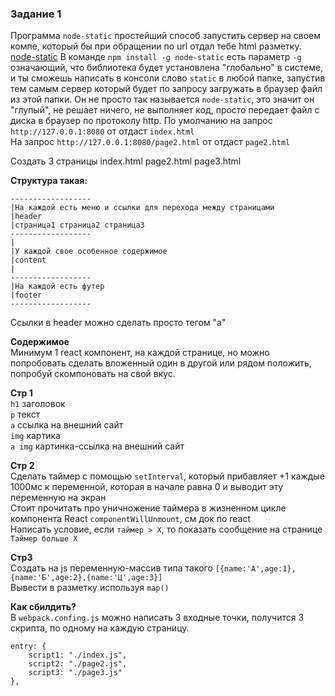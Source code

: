 ### Задание 1 

Программа `node-static` простейший способ запустить сервер на своем компе, который бы при обращении по url отдал тебе html разметку.
[node-static](https://www.npmjs.com/package/node-static#command-line-interface)
В команде `npm install -g node-static` есть параметр `-g` означающий, что библиотека будет установлена "глобально" в системе, и ты сможешь написать в консоли слово `static` в любой папке, запустив тем самым сервер который будет по запросу загружать в браузер файл из этой папки. Он не просто так называется `node-static`, это значит он "глупый", не решает ничего, не выполняет код, просто передает файл с диска в браузер по протоколу http. 
По умолчанию на запрос `http://127.0.0.1:8080` от отдаст `index.html`  
На запрос `http://127.0.0.1:8080/page2.html` от отдаст `page2.html`  

Создать 3 страницы
index.html
page2.html
page3.html

**Структура такая:**  
```
------------------
|На каждой есть меню и ссылки для перехода между страницами
|header
|страница1 страница2 страница3
------------------
|
|У каждой свое особенное содержимое
|content
|
------------------
|На каждой есть футер
|footer
------------------
```

Ссылки в header можно сделать просто тегом "а"

**Содержимое**  
Минимум 1 react компонент, на каждой странице, но можно попробовать сделать вложенный один в другой или рядом положить, попробуй скомпоновать на свой вкус.

**Стр 1**  
`h1` заголовок  
`p` текст  
`a` ccылка на внешний сайт  
`img` картика  
`a img` картинка-ссылка на внешний сайт  

**Стр 2**  
Сделать таймер с помощью `setInterval`, который прибавляет +1 каждые 1000мс к переменной, которая в начале равна 0 и выводит эту переменную на экран  
Стоит прочитать про уничножение таймера в жизненном цикле компонента React `componentWillUnmount`, см док по react  
Написать условие, если `таймер > X`, то показать сообщение на странице `Таймер больше Х`  

**Стр3**  
Создать на js переменную-массив типа такого `[{name:'А',age:1},{name:'Б',age:2},{name:'Ц',age:3}]`  
Вывести в разметку используя `map()`  


**Как сбилдить?**  
В `webpack.confing.js` можно написать 3 входные точки, получится 3 скрипта, по одному на каждую страницу.  
```
entry: {
    script1: "./index.js",
    script2: "./page2.js",
    script3: "./page3.js"
},
```
